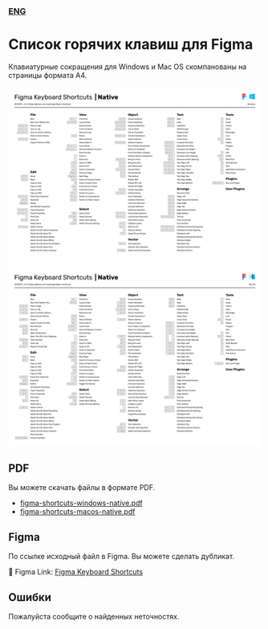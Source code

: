 ### [ENG](https://github.com/vandesign/figma-shortcuts/blob/master/README.md)
# Список горячих клавиш для Figma
Клавиатурные сокращения для Windows и Mac OS скомпанованы на страницы формата А4.

<img width="933" alt="image" src="https://github.com/vandesign/figma-shortcuts/blob/master/images/figma-shortcuts-windows-native.png">

<img width="933" alt="image" src="https://github.com/vandesign/figma-shortcuts/blob/master/images/figma-shortcuts-macos-native.png">

## PDF
Вы можете скачать файлы в формате PDF.
- [figma-shortcuts-windows-native.pdf](https://github.com/vandesign/figma-shortcuts/blob/master/pdf/figma-shortcuts-windows-native.pdf)
- [figma-shortcuts-macos-native.pdf](https://github.com/vandesign/figma-shortcuts/blob/master/pdf/figma-shortcuts-macos-native.pdf)
## Figma
По ссылке исходный файл в Figma. Вы можете сделать дубликат.

🖖 Figma Link: [Figma Keyboard Shortcuts](https://www.figma.com/file/PUnOKWnIsQxBFrFAGVBgEW/Figma-Keyboard-Shortcuts?node-id=0%3A1)

## Ошибки
Пожалуйста сообщите о найденных неточностях.
